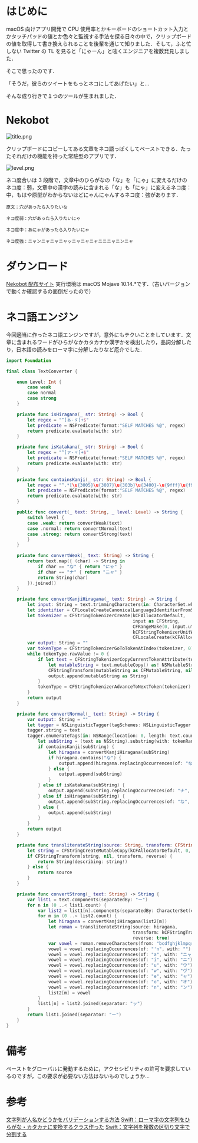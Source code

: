 <!-- title:文章をネコ語っぽく変換してペーストするツール作ったにゃん -->

# はじめに

macOS 向けアプリ開発で CPU 使用率とかキーボードのショートカット入力とかタッチパッドの値とか色々と監視する手法を探る日々の中で，クリップボードの値を取得して書き換えられることを後輩を通じて知りました．そして，ふと忙しない Twitter の TL を見ると「にゃーん」と呟くエンジニアを複数発見しました．

そこで思ったのです．

「そうだ，彼らのツイートをもっとネコにしてあげたい」と...

そんな成り行きで１つのツールが生まれました．

# Nekobot

![title.png](./images/article/1207893b-0960-87f2-0fc1-e8613f087bfc.png)

クリップボードにコピーしてある文章をネコ語っぽくしてペーストできる．たったそれだけの機能を持った常駐型のアプリです．

![level.png](./images/article/c3d89b0c-37cb-0211-3336-63ff04063785.png)

ネコ度合いは 3 段階で，文章中のひらがなの「な」を「にゃ」に変えるだけのネコ度：弱，文章中の漢字の読みに含まれる「な」も「にゃ」に変えるネコ度：中，もはや原型がわからないほどにゃんにゃんするネコ度：強があります．

```plaintext
原文：穴があったら入りたいな

ネコ度弱：穴があったら入りたいにゃ

ネコ度中：あにゃがあったら入りたいにゃ

ネコ度強：ニャンニャニャニャッニャニャニャニニニャニンニャ
```

# ダウンロード

[Nekobot 配布サイト](https://kyome.io/nekobot/index.html)
実行環境は macOS Mojave 10.14.\*です．（古いバージョンで動くか確認するの面倒だったので）

# ネコ語エンジン

今回適当に作ったネコ語エンジンですが，意外にもテクいことをしています．文章に含まれるワードがひらがなかカタカナか漢字かを検出したり，品詞分解したり，日本語の読みをローマ字に分解したりなど厄介でした．

```swift
import Foundation

final class TextConverter {

    enum Level: Int {
        case weak
        case normal
        case strong
    }

    private func isHiragana(_ str: String) -> Bool {
        let regex = "^[ぁ-ゞ]+$"
        let predicate = NSPredicate(format:"SELF MATCHES %@", regex)
        return predicate.evaluate(with: str)
    }

    private func isKatakana(_ str: String) -> Bool {
        let regex = "^[ァ-ヾ]+$"
        let predicate = NSPredicate(format:"SELF MATCHES %@", regex)
        return predicate.evaluate(with: str)
    }

    private func containsKanji(_ str: String) -> Bool {
        let regex = "^.*[\u{3005}\u{3007}\u{303b}\u{3400}-\u{9fff}\u{f900}-\u{faff}\u{20000}-\u{2ffff}]+.*$"
        let predicate = NSPredicate(format:"SELF MATCHES %@", regex)
        return predicate.evaluate(with: str)
    }

    public func convert(_ text: String, _ level: Level) -> String {
        switch level {
        case .weak: return convertWeak(text)
        case .normal: return convertNormal(text)
        case .strong: return convertStrong(text)
        }
    }

    private func convertWeak(_ text: String) -> String {
        return text.map({ (char) -> String in
            if char == "な" { return "にゃ" }
            if char == "ナ" { return "ニャ" }
            return String(char)
        }).joined()
    }

    private func convertKanjiHiragana(_ text: String) -> String {
        let input: String = text.trimmingCharacters(in: CharacterSet.whitespacesAndNewlines)
        let identifier = CFLocaleCreateCanonicalLanguageIdentifierFromString(kCFAllocatorDefault, "ja" as CFString)
        let tokenizer = CFStringTokenizerCreate(kCFAllocatorDefault,
                                                input as CFString,
                                                CFRangeMake(0, input.utf16.count),
                                                kCFStringTokenizerUnitWordBoundary,
                                                CFLocaleCreate(kCFAllocatorDefault, identifier))
        var output: String = ""
        var tokenType = CFStringTokenizerGoToTokenAtIndex(tokenizer, 0)
        while tokenType.rawValue != 0 {
            if let text = CFStringTokenizerCopyCurrentTokenAttribute(tokenizer, kCFStringTokenizerAttributeLatinTranscription) as? NSString {
                let mutableString = text.mutableCopy() as! NSMutableString
                CFStringTransform(mutableString as CFMutableString, nil, kCFStringTransformLatinHiragana, false)
                output.append(mutableString as String)
            }
            tokenType = CFStringTokenizerAdvanceToNextToken(tokenizer)
        }
        return output
    }

    private func convertNormal(_ text: String) -> String {
        var output: String = ""
        let tagger = NSLinguisticTagger(tagSchemes: NSLinguisticTagger.availableTagSchemes(forLanguage: "en"), options: 0)
        tagger.string = text
        tagger.enumerateTags(in: NSRange(location: 0, length: text.count), scheme: .tokenType, options: []) { tag, tokenRange, sentenceRange, _ in
            let subString = (text as NSString).substring(with: tokenRange)
            if containsKanji(subString) {
                let hiragana = convertKanjiHiragana(subString)
                if hiragana.contains("な") {
                    output.append(hiragana.replacingOccurrences(of: "な", with: "にゃ"))
                } else {
                    output.append(subString)
                }
            } else if isKatakana(subString) {
                output.append(subString.replacingOccurrences(of: "ナ", with: "ニャ"))
            } else if isHiragana(subString) {
                output.append(subString.replacingOccurrences(of: "な", with: "にゃ"))
            } else {
                output.append(subString)
            }
        }
        return output
    }

    private func transliterateString(source: String, transform: CFString, reverse: Bool) -> String {
        let string = CFStringCreateMutableCopy(kCFAllocatorDefault, 0, source as CFString)
        if CFStringTransform(string, nil, transform, reverse) {
            return String(describing: string!)
        } else {
            return source
        }
    }

    private func convertStrong(_ text: String) -> String {
        var list1 = text.components(separatedBy: "ー")
        for n in (0 ..< list1.count) {
            var list2 = list1[n].components(separatedBy: CharacterSet(charactersIn: "っッ"))
            for m in (0 ..< list2.count) {
                let hiragana = convertKanjiHiragana(list2[m])
                let roman = transliterateString(source: hiragana,
                                                transform: kCFStringTransformLatinHiragana,
                                                reverse: true)
                var vowel = roman.removeCharacters(from: "bcdfghjklmpqrstvxyz")
                vowel = vowel.replacingOccurrences(of: "'n", with: "")
                vowel = vowel.replacingOccurrences(of: "a", with: "ニャ")
                vowel = vowel.replacingOccurrences(of: "i", with: "ニ")
                vowel = vowel.replacingOccurrences(of: "u", with: "ウ")
                vowel = vowel.replacingOccurrences(of: "w", with: "ヴ")
                vowel = vowel.replacingOccurrences(of: "e", with: "ャ")
                vowel = vowel.replacingOccurrences(of: "o", with: "オ")
                vowel = vowel.replacingOccurrences(of: "n", with: "ン")
                list2[m] = vowel
            }
            list1[n] = list2.joined(separator: "ッ")
        }
        return list1.joined(separator: "ー")
    }
}
```

# 備考

ペーストをグローバルに発動するために，アクセシビリティの許可を要求しているのですが，この要求が必要ない方法はないものでしょうか...

# 参考

[文字列が人名かどうかをバリデーションする方法](https://qiita.com/a_jike/items/444ded923e308396237e)
[Swift：ローマ字の文字列をひらがな・カタカナに変換するクラス作った](https://qiita.com/Kyomesuke3/items/5f929b6c391d82fb3c11)
[Swift：文字列を複数の区切り文字で分割する](https://qiita.com/Kyomesuke3/items/4eed39243c4f9ed457d3)
